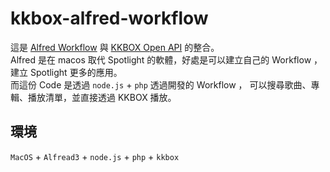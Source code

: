 # kkbox-alfred-workflow

這是 [Alfred Workflow](https://www.alfredapp.com/) 與 [KKBOX Open API](https://developer.kkbox.com/#/) 的整合。   
Alfred 是在 macos 取代 Spotlight 的軟體，好處是可以建立自己的 Workflow ， 建立 Spotlight 更多的應用。   
而這份 Code 是透過 `node.js` + `php` 透過開發的 Workflow ， 可以搜尋歌曲、專輯、播放清單，並直接透過 KKBOX 播放。   

## 環境
`MacOS` + `Alfread3` + `node.js` + `php` + `kkbox`
